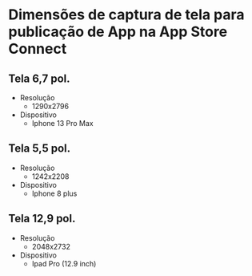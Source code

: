 # Dimensões de captura de tela para publicação de App na App Store Connect

## Tela 6,7 pol.
- Resolução
  - 1290x2796
- Dispositivo
  - Iphone 13 Pro Max   

## Tela 5,5 pol.
- Resolução
  - 1242x2208
- Dispositivo
  - Iphone 8 plus      

## Tela 12,9 pol.
- Resolução
  - 2048x2732
- Dispositivo
  - Ipad Pro (12.9 inch)   
